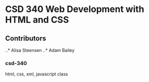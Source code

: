 # CSD 340 Web Development with HTML and CSS
## Contributors
..* Alisa Steensen
..* Adam Bailey
### csd-340
html, css, xml, javascript class
